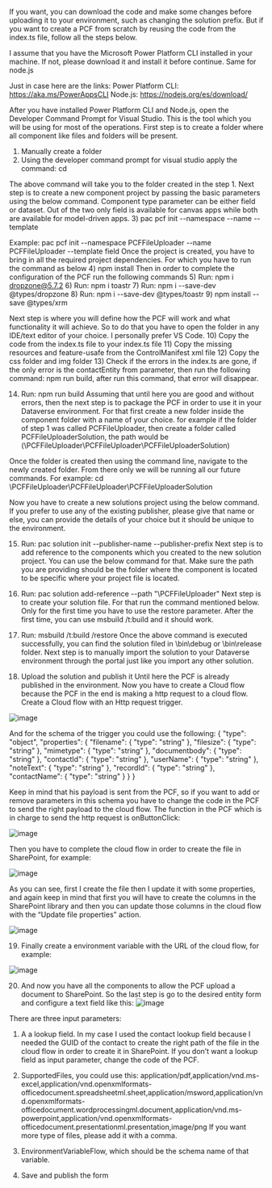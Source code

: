 If you want, you can download the code and make some changes before uploading it to your environment, such as changing the solution prefix.
But if you want to create a PCF from scratch by reusing the code from the index.ts file, follow all the steps below.

I assume that you have the Microsoft Power Platform CLI installed in your machine. If not, please download it and install it before continue. Same for node.js

Just in case here are the links:
Power Platform CLI: https://aka.ms/PowerAppsCLI
Node.js: https://nodejs.org/es/download/

After you have installed Power Platform CLI and Node.js, open the Developer Command Prompt for Visual Studio. This is the tool which you will be using for most of the operations. First step is to create a folder where all component like files and folders will be present. 
1)	Manually create a folder
2)	Using the developer command prompt for visual studio apply the command: cd <folder path>
  
  The above command will take you to the folder created in the step 1. Next step is to create a new component project by passing the basic parameters using the below command. Component type parameter can be either field or dataset. Out of the two only field is available for canvas apps while both are available for model-driven apps.
3)	pac pcf init --namespace <specify your namespace here> --name <name of the component> --template <component type>
  
  Example: pac pcf init --namespace PCFFileUploader --name PCFFileUploader --template field
  Once the project is created, you have to bring in all the required project dependencies. For which you have to run the command as below
4)	npm install
  Then in order to complete the configuration of the PCF run the following commands
5)	Run: npm i dropzone@5.7.2
6)	Run: npm i toastr
7)	Run: npm i --save-dev @types/dropzone
8)	Run: npm i --save-dev @types/toastr
9)	npm install --save @types/xrm
  
  Next step is where you will define how the PCF will work and what functionality it will achieve. So to do that you have to open the folder in any IDE/text editor of your choice. I personally prefer VS Code.
10)	Copy the code from the index.ts file to your index.ts file
11)	Copy the missing resources and feature-usafe from the ControlManifest xml file
12)	Copy the css folder and img folder
13)	Check if the errors in the index.ts are gone, if the only error is the contactEntity from parameter, then run the following command: npm run build, after run this command, that error will disappear.
  
14)	Run: npm run build
  Assuming that until here you are good and without errors, then the next step is to package the PCF in order to use it in your Dataverse environment. For that first create a new folder inside the component folder with a name of your choice. for example if the folder of step 1 was called PCFFileUploader, then create a folder called PCFFileUploaderSolution, the path would be (<root path>\PCFFileUploader\PCFFileUploader\PCFFileUploaderSolution)
  
Once the folder is created then using the command line, navigate to the newly created folder. From there only we will be running all our future commands. For example: cd <root path>\PCFFileUploader\PCFFileUploader\PCFFileUploaderSolution
  
Now you have to create a new solutions project using the below command. If you prefer to use any of the existing publisher, please give that name or else, you can provide the details of your choice but it should be unique to the environment.
  
15)	Run: pac solution init --publisher-name <publisher name> --publisher-prefix <prefix>
Next step is to add reference to the components which you created to the new solution project. You can use the below command for that. Make sure the path you are providing should be the folder where the component is located to be specific where your project file is located.
  
16)	Run: pac solution add-reference --path "<root path>\PCFFileUploader"
Next step is to create your solution file. For that run the command mentioned below. Only for the first time you have to use the restore parameter. After the first time, you can use msbuild /t:build and it should work.
  
17)	Run: msbuild /t:build /restore
Once the above command is executed successfully, you can find the solution filed in \bin\debug or \bin\release folder. Next step is to manually import the solution to your Dataverse environment through the portal just like you import any other solution.
  
18)	Upload the solution and publish it
Until here the PCF is already published in the environment. Now you have to create a Cloud flow because the PCF in the end is making a http request to a cloud flow.
Create a Cloud flow with an Http request trigger.
 
 ![image](https://user-images.githubusercontent.com/5630463/168445548-264fbeb6-f2d5-4475-b558-c4890563f06d.png)
 
And for the schema of the trigger you could use the following:
{
    "type": "object",
    "properties": {
        "filename": {
            "type": "string"
        },
        "filesize": {
            "type": "string"
        },
        "mimetype": {
            "type": "string"
        },
        "documentbody": {
            "type": "string"
        },
        "contactId": {
            "type": "string"
        },
        "userName": {
            "type": "string"
        },
        "noteText": {
            "type": "string"
        },
        "recordId": {
            "type": "string"
        },
        "contactName": {
            "type": "string"
        }
    }
}

Keep in mind that his payload is sent from the PCF, so if you want to add or remove parameters in this schema you have to change the code in the PCF to send the right payload to the cloud flow.
The function in the PCF which is in charge to send the http request is onButtonClick:

![image](https://user-images.githubusercontent.com/5630463/168445565-922cfa2e-7f93-46ce-9475-836df5dee18b.png)

Then you have to complete the cloud flow in order to create the file in SharePoint, for example:

 ![image](https://user-images.githubusercontent.com/5630463/168445577-14e930e8-5b0c-4abf-a893-aa95e25d8798.png)

As you can see, first I create the file then I update it with some properties, and again keep in mind that first you will have to create the columns in the SharePoint library and then you can update those columns in the cloud flow with the “Update file properties” action.

![image](https://user-images.githubusercontent.com/5630463/168445584-1f9a6cc1-7552-4d08-b6fb-0863e70981d9.png)

19)	Finally create a environment variable with the URL of the cloud flow, for example:

 ![image](https://user-images.githubusercontent.com/5630463/168445589-90433435-39da-4747-b636-b4283b390f36.png)

20)	And now you have all the components to allow the PCF upload a document to SharePoint. So the last step is go to the desired entity form and configure a text field like this:
 ![image](https://user-images.githubusercontent.com/5630463/168445517-554f04c1-09aa-4001-8e30-40ed215a259e.png)

There are three input parameters:
1)	A a lookup field. In my case I used the contact lookup field because I needed the GUID of the contact to create the right path of the file in the cloud flow in order to create it in SharePoint. If you don’t want a lookup field as input parameter, change the code of the PCF. 
2)	SupportedFiles, you could use this: 
application/pdf,application/vnd.ms-excel,application/vnd.openxmlformats-officedocument.spreadsheetml.sheet,application/msword,application/vnd.openxmlformats-officedocument.wordprocessingml.document,application/vnd.ms-powerpoint,application/vnd.openxmlformats-officedocument.presentationml.presentation,image/png
If you want more type of files, please add it with a comma.
3)	EnvironmentVariableFlow, which should be the schema name of that variable.

21)	Save and publish the form

